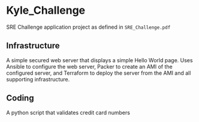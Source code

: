 # Kyle_Challenge

SRE Challenge application project as defined in `SRE_Challenge.pdf`

## Infrastructure

A simple secured web server that displays a simple Hello World page. Uses Ansible to configure the web server, Packer to create an AMI of the configured server, and Terraform to deploy the server from the AMI and all supporting infrastructure.

## Coding

A python script that validates credit card numbers
